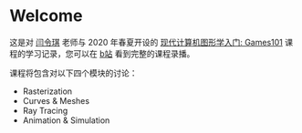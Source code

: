 # Welcome

这是对 [闫令琪](https://sites.cs.ucsb.edu/~lingqi/index.html) 老师与 2020 年春夏开设的 [现代计算机图形学入门: Games101](https://sites.cs.ucsb.edu/~lingqi/teaching/games101.html) 课程的学习记录，您可以在 [b站](https://www.bilibili.com/list/watchlater?oid=90798049&bvid=BV1X7411F744) 看到完整的课程录播。

课程将包含对以下四个模块的讨论：

- Rasterization
- Curves & Meshes
- Ray Tracing
- Animation & Simulation